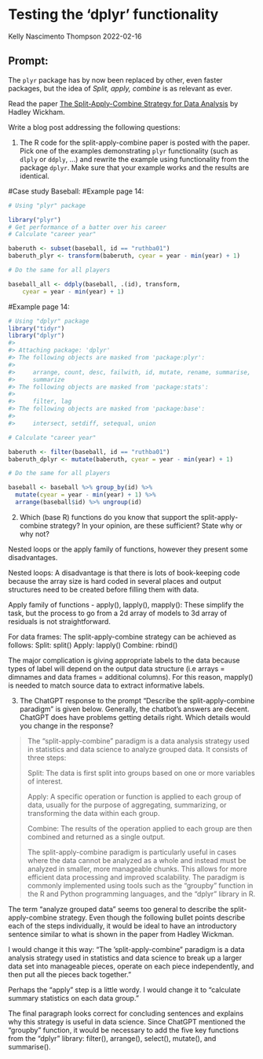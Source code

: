 Testing the ‘dplyr’ functionality
================
Kelly Nascimento Thompson
2022-02-16

<!-- README.md is generated from README.Rmd. Please edit that file -->

## Prompt:

The `plyr` package has by now been replaced by other, even faster
packages, but the idea of *Split, apply, combine* is as relevant as
ever.

Read the paper [The Split-Apply-Combine Strategy for Data
Analysis](https://www.jstatsoft.org/article/view/v040i01) by Hadley
Wickham.

Write a blog post addressing the following questions:

1.  The R code for the split-apply-combine paper is posted with the
    paper. Pick one of the examples demonstrating `plyr` functionality
    (such as `dlply` or `ddply`, …) and rewrite the example using
    functionality from the package `dplyr`. Make sure that your example
    works and the results are identical.

\#Case study Baseball: \#Example page 14:

``` r
# Using "plyr" package

library("plyr")
# Get performance of a batter over his career
# Calculate "career year"

baberuth <- subset(baseball, id == "ruthba01")
baberuth_plyr <- transform(baberuth, cyear = year - min(year) + 1)

# Do the same for all players

baseball_all <- ddply(baseball, .(id), transform,
    cyear = year - min(year) + 1)
```

\#Example page 14:

``` r
# Using "dplyr" package
library("tidyr")
library("dplyr")
#> 
#> Attaching package: 'dplyr'
#> The following objects are masked from 'package:plyr':
#> 
#>     arrange, count, desc, failwith, id, mutate, rename, summarise,
#>     summarize
#> The following objects are masked from 'package:stats':
#> 
#>     filter, lag
#> The following objects are masked from 'package:base':
#> 
#>     intersect, setdiff, setequal, union

# Calculate "career year"

baberuth <- filter(baseball, id == "ruthba01")
baberuth_dplyr <- mutate(baberuth, cyear = year - min(year) + 1)

# Do the same for all players

baseball <- baseball %>% group_by(id) %>%
  mutate(cyear = year - min(year) + 1) %>%
  arrange(baseball$id) %>% ungroup(id)
```

2.  Which (base R) functions do you know that support the
    split-apply-combine strategy? In your opinion, are these sufficient?
    State why or why not?

Nested loops or the apply family of functions, however they present some
disadvantages.

Nested loops: A disadvantage is that there is lots of book-keeping code
because the array size is hard coded in several places and output
structures need to be created before filling them with data.

Apply family of functions - apply(), lapply(), mapply(): These simplify
the task, but the process to go from a 2d array of models to 3d array of
residuals is not straightforward.

For data frames: The split-apply-combine strategy can be achieved as
follows: Split: split() Apply: lapply() Combine: rbind()

The major complication is giving appropriate labels to the data because
types of label will depend on the output data structure (i.e arrays =
dimnames and data frames = additional columns). For this reason,
mapply() is needed to match source data to extract informative labels.

3.  The ChatGPT response to the prompt “Describe the split-apply-combine
    paradigm” is given below. Generally, the chatbot’s answers are
    decent. ChatGPT does have problems getting details right. Which
    details would you change in the response?

> The “split-apply-combine” paradigm is a data analysis strategy used in
> statistics and data science to analyze grouped data. It consists of
> three steps:
>
> Split: The data is first split into groups based on one or more
> variables of interest.
>
> Apply: A specific operation or function is applied to each group of
> data, usually for the purpose of aggregating, summarizing, or
> transforming the data within each group.
>
> Combine: The results of the operation applied to each group are then
> combined and returned as a single output.
>
> The split-apply-combine paradigm is particularly useful in cases where
> the data cannot be analyzed as a whole and instead must be analyzed in
> smaller, more manageable chunks. This allows for more efficient data
> processing and improved scalability. The paradigm is commonly
> implemented using tools such as the “groupby” function in the R and
> Python programming languages, and the “dplyr” library in R.

The term “analyze grouped data” seems too general to describe the
split-apply-combine strategy. Even though the following bullet points
describe each of the steps individually, it would be ideal to have an
introductory sentence similar to what is shown in the paper from Hadley
Wickman.

I would change it this way: “The ’split-apply-combine” paradigm is a
data analysis strategy used in statistics and data science to break up a
larger data set into manageable pieces, operate on each piece
independently, and then put all the pieces back together.”

Perhaps the “apply” step is a little wordy. I would change it to
“calculate summary statistics on each data group.”

The final paragraph looks correct for concluding sentences and explains
why this strategy is useful in data science. Since ChatGPT mentioned the
“groupby” function, it would be necessary to add the five key functions
from the “dplyr” library: filter(), arrange(), select(), mutate(), and
summarise().
